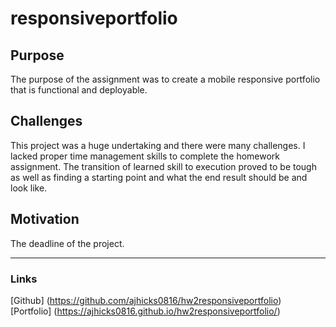 # responsiveportfolio

## Purpose
The purpose of the assignment was to create a mobile responsive portfolio that is functional and deployable.

## Challenges
This project was a huge undertaking and there were many challenges. I lacked proper time management skills to complete the homework assignment. The transition of learned skill to execution proved to be tough as well as finding a starting point and what the end result should be and look like.

## Motivation
The deadline of the project.

---
### Links
[Github] (https://github.com/ajhicks0816/hw2responsiveportfolio)  
[Portfolio] (https://ajhicks0816.github.io/hw2responsiveportfolio/)